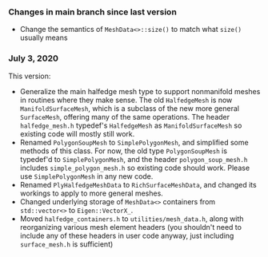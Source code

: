

### Changes in main branch since last version

- Change the semantics of `MeshData<>::size()` to match what `size()` usually means

### July 3, 2020

This version:

- Generalize the main halfedge mesh type to support nonmanifold meshes in routines where they make sense. The old `HalfedgeMesh` is now `ManifoldSurfaceMesh`, which is a subclass of the new more general `SurfaceMesh`, offering many of the same operations. The header `halfedge_mesh.h` typedef's `HalfedgeMesh` as `ManifoldSurfaceMesh` so existing code will mostly still work.
- Renamed `PolygonSoupMesh` to `SimplePolygonMesh`, and simplified some methods of this class. For now, the old type `PolygonSoupMesh` is typedef'd to `SimplePolygonMesh`, and the header `polygon_soup_mesh.h` includes `simple_polygon_mesh.h` so existing code should work. Please use `SimplePolygonMesh` in any new code.
- Renamed `PlyHalfedgeMeshData` to `RichSurfaceMeshData`, and changed its workings to apply to more general meshes.
- Changed underlying storage of `MeshData<>` containers from `std::vector<>` to `Eigen::VectorX_`.
- Moved `halfedge_containers.h` to `utilities/mesh_data.h`, along with reorganizing various mesh element headers (you shouldn't need to include any of these headers in user code anyway, just including `surface_mesh.h` is sufficient)
